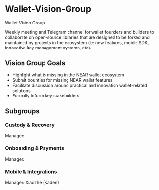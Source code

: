 # Wallet-Vision-Group
Wallet Vision Group


Weekly meeting and Telegram channel for wallet founders and builders to collaborate on open-source libraries that are designed to be forked and maintained by projects in the ecosystem (ie: new features, mobile SDK, innovative key management systems, etc). 


## Vision Group Goals
- Highlight what is missing in the NEAR wallet ecosystem 
- Submit bounties for missing NEAR wallet features
- Facilitate discussion around practical and innovation wallet-related solutions 
- Formally inform key stakeholders 


## Subgroups
### Custody & Recovery
Manager: 
### Onboarding & Payments
Manager:

### Mobile & Integrations
Manager: Xiaozhe (Kaden) 



